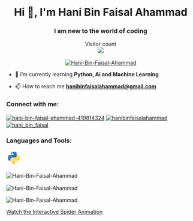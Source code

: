 
<h1 align="center">Hi 👋, I'm Hani Bin Faisal Ahammad</h1>
<h3 align="center">I am new to the world of coding</h3>

<p align="center"> 
  Visitor count<br>
  <img src="https://profile-counter.glitch.me/Hani-Bin-Faisal-Ahammad/count.svg" />
</p>

<p align="center"> <a href="https://github.com/ryo-ma/github-profile-trophy"><img src="https://github-profile-trophy.vercel.app/?username=Hani-Bin-Faisal-Ahammad" alt="Hani-Bin-Faisal-Ahammad" /></a> </p>

- 🌱 I’m currently learning **Python, Ai and Machine Learning**

- 📫 How to reach me **hanibinfaisalahammad@gmail.com**

<h3 align="left">Connect with me:</h3>
<p align="left">
<a href="https://linkedin.com/in/hani-bin-faisal-ahammad-419814324" target="blank"><img align="center" src="https://raw.githubusercontent.com/rahuldkjain/github-profile-readme-generator/master/src/images/icons/Social/linked-in-alt.svg" alt="hani-bin-faisal-ahammad-419814324" height="30" width="40" /></a>
<a href="https://kaggle.com/hanibinfaisalahammad" target="blank"><img align="center" src="https://raw.githubusercontent.com/rahuldkjain/github-profile-readme-generator/master/src/images/icons/Social/kaggle.svg" alt="hanibinfaisalahammad" height="30" width="40" /></a>
<a href="https://instagram.com/hani_bin_faisal" target="blank"><img align="center" src="https://raw.githubusercontent.com/rahuldkjain/github-profile-readme-generator/master/src/images/icons/Social/instagram.svg" alt="hani_bin_faisal" height="30" width="40" /></a>
</p>

<h3 align="left">Languages and Tools:</h3>
<p align="left"> <a href="https://www.python.org" target="_blank" rel="noreferrer"> <img src="https://raw.githubusercontent.com/devicons/devicon/master/icons/python/python-original.svg" alt="python" width="40" height="40"/> </a> </p>

<p><img align="center" src="https://github-readme-streak-stats.herokuapp.com/?user=Hani-Bin-Faisal-Ahammad&" alt="Hani-Bin-Faisal-Ahammad" /></p>

<p><img align="center" src="https://github-readme-stats.vercel.app/api/top-langs?username=Hani-Bin-Faisal-Ahammad&show_icons=true&locale=en&layout=compact" alt="Hani-Bin-Faisal-Ahammad" /></p>

<p><img align="center" src="https://github-readme-stats.vercel.app/api?username=Hani-Bin-Faisal-Ahammad&show_icons=true&locale=en" alt="Hani-Bin-Faisal-Ahammad" /></p>

[Watch the Interactive Spider Animation]([https://your-portfolio-link.com/spider-animation](https://theinteractivespider.vercel.app/))
